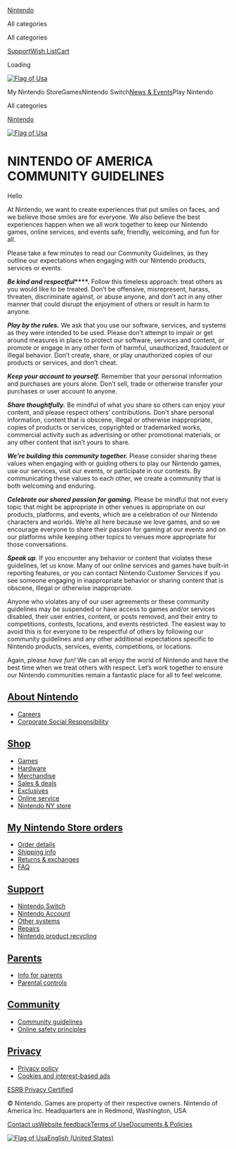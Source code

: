 [Nintendo](https://www.nintendo.com/us/)

All categories

All categories

[Support](https://en-americas-support.nintendo.com/)[Wish List](https://www.nintendo.com/us/wish-list/)[Cart](https://www.nintendo.com/us/cart/)

Loading

[![Flag of Usa](https://assets.nintendo.com/image/upload/c_scale,w_24,q_auto/ncom/global/flags-change-region/FlagUsaIconRegionSelect.png)](https://www.nintendo.com/us/regionselector/)

My Nintendo StoreGamesNintendo Switch[News & Events](https://www.nintendo.com/us/whatsnew/)Play Nintendo

All categories

[Nintendo](https://www.nintendo.com/us/)

[](https://www.nintendo.com/us/store/)[![Flag of Usa](https://assets.nintendo.com/image/upload/c_scale,w_24,q_auto/ncom/global/flags-change-region/FlagUsaIconRegionSelect.png)](https://www.nintendo.com/us/regionselector/)

[](https://www.nintendo.com/us/wish-list/)[](https://www.nintendo.com/us/cart/)

NINTENDO OF AMERICA COMMUNITY GUIDELINES
========================================

Hello

At Nintendo, we want to create experiences that put smiles on faces, and we believe those smiles are for everyone. We also believe the best experiences happen when we all work together to keep our Nintendo games, online services, and events safe, friendly, welcoming, and fun for all.

Please take a few minutes to read our Community Guidelines, as they outline our expectations when engaging with our Nintendo products, services or events.

**_Be kind and respectful_****.** Follow this timeless approach: treat others as you would like to be treated. Don’t be offensive, misrepresent, harass, threaten, discriminate against, or abuse anyone, and don’t act in any other manner that could disrupt the enjoyment of others or result in harm to anyone.

_**Play by the rules.**_ We ask that you use our software, services, and systems as they were intended to be used. Please don’t attempt to impair or get around measures in place to protect our software, services and content, or promote or engage in any other form of harmful, unauthorized, fraudulent or illegal behavior. Don’t create, share, or play unauthorized copies of our products or services, and don’t cheat.

**_Keep your account to yourself._** Remember that your personal information and purchases are yours alone. Don’t sell, trade or otherwise transfer your purchases or user account to anyone.

**_Share thoughtfully._** Be mindful of what you share so others can enjoy your content, and please respect others’ contributions. Don't share personal information, content that is obscene, illegal or otherwise inappropriate, copies of products or services, copyrighted or trademarked works, commercial activity such as advertising or other promotional materials, or any other content that isn’t yours to share.

**_We’re building this community together._** Please consider sharing these values when engaging with or guiding others to play our Nintendo games, use our services, visit our events, or participate in our contests. By communicating these values to each other, we create a community that is both welcoming and enduring.  

**_Celebrate our shared passion for gaming._** Please be mindful that not every topic that might be appropriate in other venues is appropriate on our products, platforms, and events, which are a celebration of our Nintendo characters and worlds. We’re all here because we love games, and so we encourage everyone to share their passion for gaming at our events and on our platforms while keeping other topics to venues more appropriate for those conversations.

**_Speak up_**_._ If you encounter any behavior or content that violates these guidelines, let us know. Many of our online services and games have built-in reporting features, or you can contact Nintendo Customer Services if you see someone engaging in inappropriate behavior or sharing content that is obscene, illegal or otherwise inappropriate.

Anyone who violates any of our user agreements or these community guidelines may be suspended or have access to games and/or services disabled, their user entries, content, or posts removed, and their entry to competitions, contests, locations, and events restricted. The easiest way to avoid this is for everyone to be respectful of others by following our community guidelines and any other additional expectations specific to Nintendo products, services, events, competitions, or locations.

Again, please _have fun!_ We can all enjoy the world of Nintendo and have the best time when we treat others with respect. Let’s work together to ensure our Nintendo communities remain a fantastic place for all to feel welcome.

  

[](https://www.nintendo.com/ "Nintendo Homepage")[](https://www.facebook.com/NintendoAmerica/ "Nintendo on Facebook")[](https://www.instagram.com/nintendoamerica/ "Nintendo on Instagram")[](https://twitter.com/NintendoAmerica "Nintendo on Twitter")[](https://www.youtube.com/nintendo "Nintendo on YouTube")

[About Nintendo](https://www.nintendo.com/us/about/)
----------------------------------------------------

* [Careers](https://careers.nintendo.com/)
* [Corporate Social Responsibility](https://www.nintendo.com/us/about/csr/)

[Shop](https://www.nintendo.com/us/store/)
------------------------------------------

* [Games](https://www.nintendo.com/us/store/games/)
* [Hardware](https://www.nintendo.com/us/store/hardware/)
* [Merchandise](https://www.nintendo.com/us/store/merchandise/)
* [Sales & deals](https://www.nintendo.com/us/store/sales-and-deals/)
* [Exclusives](https://www.nintendo.com/us/store/exclusives/)
* [Online service](https://www.nintendo.com/us/switch/online/)
* [Nintendo NY store](https://www.nintendonyc.com/)

[My Nintendo Store orders](https://www.nintendo.com/us/orders/)
---------------------------------------------------------------

* [Order details](https://www.nintendo.com/us/orders/)
* [Shipping info](https://en-americas-support.nintendo.com/app/answers/detail/a_id/15575)
* [Returns & exchanges](https://www.nintendo.com/us/returns-exchanges/)
* [FAQ](https://en-americas-support.nintendo.com/app/answers/detail/a_id/15578)

[Support](https://en-americas-support.nintendo.com/app/home)
------------------------------------------------------------

* [Nintendo Switch](https://en-americas-support.nintendo.com/app/products/detail/p/989)
* [Nintendo Account](https://en-americas-support.nintendo.com/app/products/detail/p/992)
* [Other systems](https://en-americas-support.nintendo.com/app/products/detail/p/172)
* [Repairs](https://en-americas-support.nintendo.com/app/products/detail/p/995)
* [Nintendo product recycling](https://en-americas-support.nintendo.com/app/answers/detail/a_id/10276/)

[Parents](https://play.nintendo.com/parents/)
---------------------------------------------

* [Info for parents](https://play.nintendo.com/parents/crash-courses/)
* [Parental controls](https://play.nintendo.com/parents/crash-courses/parental-controls/)

[Community](https://en-americas-support.nintendo.com/app/answers/detail/a_id/43419)
-----------------------------------------------------------------------------------

* [Community guidelines](https://www.nintendo.com/us/code-of-conduct/)
* [Online safety principles](https://www.nintendo.com/us/online-safety-principles/)

[Privacy](https://www.nintendo.com/us/privacy-policy/)
------------------------------------------------------

* [Privacy policy](https://www.nintendo.com/us/privacy-policy/)
* [Cookies and interest-based ads](https://www.nintendo.com/us/privacy-request/#cookies)

[ESRB Privacy Certified](https://www.esrb.org/EPCConfirm/891/ "ESRB Privacy Certified")

© Nintendo. Games are property of their respective owners. Nintendo of America Inc. Headquarters are in Redmond, Washington, USA

[Contact us](https://en-americas-support.nintendo.com/app/contact)[Website feedback](https://nintendoofamerica.co1.qualtrics.com/jfe/form/SV_dp1F1wielOUu20t)[Terms of Use](https://www.nintendo.com/terms-of-use/)[Documents & Policies](https://en-americas-support.nintendo.com/app/legal/a_id/48057/)

[![Flag of Usa](https://assets.nintendo.com/image/upload/c_scale,w_24,q_auto/ncom/global/flags-change-region/FlagUsaIconRegionSelect.png)English (United States)](https://www.nintendo.com/us/regionselector/)
